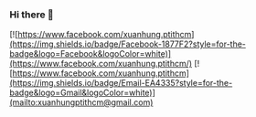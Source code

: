 ### Hi there 👋

<!--
**xuanhungptithcm/xuanhungptithcm** is a ✨ _special_ ✨ repository because its `README.md` (this file) appears on your GitHub profile.

Here are some ideas to get you started:

- 🔭 I’m currently working on ...
- 🌱 I’m currently learning ...
- 👯 I’m looking to collaborate on ...
- 🤔 I’m looking for help with ...
- 💬 Ask me about ...
- 📫 How to reach me: ...
- 😄 Pronouns: ...
- ⚡ Fun fact: ...
-->
[![https://www.facebook.com/xuanhung.ptithcm](https://img.shields.io/badge/Facebook-1877F2?style=for-the-badge&logo=Facebook&logoColor=white)](https://www.facebook.com/xuanhung.ptithcm/)
[![https://www.facebook.com/xuanhung.ptithcm](https://img.shields.io/badge/Email-EA4335?style=for-the-badge&logo=Gmail&logoColor=white)](mailto:xuanhungptithcm@gmail.com)
